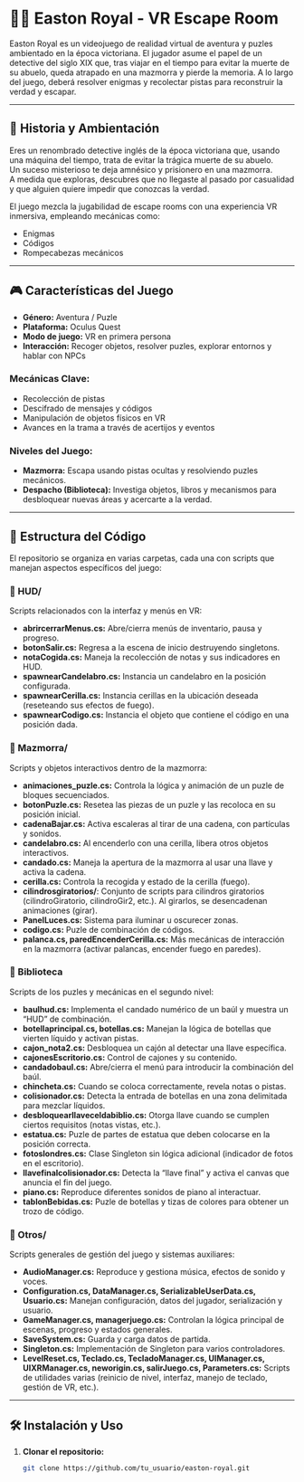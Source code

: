 # 🕵️‍♂️ Easton Royal - VR Escape Room

Easton Royal es un videojuego de realidad virtual de aventura y puzles ambientado en la época victoriana. El jugador asume el papel de un detective del siglo XIX que, tras viajar en el tiempo para evitar la muerte de su abuelo, queda atrapado en una mazmorra y pierde la memoria. A lo largo del juego, deberá resolver enigmas y recolectar pistas para reconstruir la verdad y escapar.

---

## 📜 Historia y Ambientación

Eres un renombrado detective inglés de la época victoriana que, usando una máquina del tiempo, trata de evitar la trágica muerte de su abuelo.  
Un suceso misterioso te deja amnésico y prisionero en una mazmorra.  
A medida que exploras, descubres que no llegaste al pasado por casualidad y que alguien quiere impedir que conozcas la verdad.

El juego mezcla la jugabilidad de escape rooms con una experiencia VR inmersiva, empleando mecánicas como:
- Enigmas
- Códigos
- Rompecabezas mecánicos

---

## 🎮 Características del Juego

- **Género:** Aventura / Puzle
- **Plataforma:** Oculus Quest
- **Modo de juego:** VR en primera persona
- **Interacción:** Recoger objetos, resolver puzles, explorar entornos y hablar con NPCs

### Mecánicas Clave:
- Recolección de pistas
- Descifrado de mensajes y códigos
- Manipulación de objetos físicos en VR
- Avances en la trama a través de acertijos y eventos

### Niveles del Juego:
- **Mazmorra:** Escapa usando pistas ocultas y resolviendo puzles mecánicos.
- **Despacho (Biblioteca):** Investiga objetos, libros y mecanismos para desbloquear nuevas áreas y acercarte a la verdad.

---

## 📂 Estructura del Código

El repositorio se organiza en varias carpetas, cada una con scripts que manejan aspectos específicos del juego:

### 🔹 HUD/
Scripts relacionados con la interfaz y menús en VR:
- **abrircerrarMenus.cs:** Abre/cierra menús de inventario, pausa y progreso.
- **botonSalir.cs:** Regresa a la escena de inicio destruyendo singletons.
- **notaCogida.cs:** Maneja la recolección de notas y sus indicadores en HUD.
- **spawnearCandelabro.cs:** Instancia un candelabro en la posición configurada.
- **spawnearCerilla.cs:** Instancia cerillas en la ubicación deseada (reseteando sus efectos de fuego).
- **spawnearCodigo.cs:** Instancia el objeto que contiene el código en una posición dada.

### 🔹 Mazmorra/
Scripts y objetos interactivos dentro de la mazmorra:
- **animaciones_puzle.cs:** Controla la lógica y animación de un puzle de bloques secuenciados.
- **botonPuzle.cs:** Resetea las piezas de un puzle y las recoloca en su posición inicial.
- **cadenaBajar.cs:** Activa escaleras al tirar de una cadena, con partículas y sonidos.
- **candelabro.cs:** Al encenderlo con una cerilla, libera otros objetos interactivos.
- **candado.cs:** Maneja la apertura de la mazmorra al usar una llave y activa la cadena.
- **cerilla.cs:** Controla la recogida y estado de la cerilla (fuego).
- **cilindrosgiratorios/**: Conjunto de scripts para cilindros giratorios (cilindroGiratorio, cilindroGir2, etc.). Al girarlos, se desencadenan animaciones (girar).
- **PanelLuces.cs:** Sistema para iluminar u oscurecer zonas.
- **codigo.cs:** Puzle de combinación de códigos.
- **palanca.cs, paredEncenderCerilla.cs:** Más mecánicas de interacción en la mazmorra (activar palancas, encender fuego en paredes).

### 🔹 Biblioteca
Scripts de los puzles y mecánicas en el segundo nivel:
- **baulhud.cs:** Implementa el candado numérico de un baúl y muestra un “HUD” de combinación.
- **botellaprincipal.cs, botellas.cs:** Manejan la lógica de botellas que vierten líquido y activan pistas.
- **cajon_nota2.cs:** Desbloquea un cajón al detectar una llave específica.
- **cajonesEscritorio.cs:** Control de cajones y su contenido.
- **candadobaul.cs:** Abre/cierra el menú para introducir la combinación del baúl.
- **chincheta.cs:** Cuando se coloca correctamente, revela notas o pistas.
- **colisionador.cs:** Detecta la entrada de botellas en una zona delimitada para mezclar líquidos.
- **desbloquearllaveceldabiblio.cs:** Otorga llave cuando se cumplen ciertos requisitos (notas vistas, etc.).
- **estatua.cs:** Puzle de partes de estatua que deben colocarse en la posición correcta.
- **fotoslondres.cs:** Clase Singleton sin lógica adicional (indicador de fotos en el escritorio).
- **llavefinalcolisionador.cs:** Detecta la “llave final” y activa el canvas que anuncia el fin del juego.
- **piano.cs:** Reproduce diferentes sonidos de piano al interactuar.
- **tablonBebidas.cs:** Puzle de botellas y tizas de colores para obtener un trozo de código.

### 🔹 Otros/
Scripts generales de gestión del juego y sistemas auxiliares:
- **AudioManager.cs:** Reproduce y gestiona música, efectos de sonido y voces.
- **Configuration.cs, DataManager.cs, SerializableUserData.cs, Usuario.cs:** Manejan configuración, datos del jugador, serialización y usuario.
- **GameManager.cs, managerjuego.cs:** Controlan la lógica principal de escenas, progreso y estados generales.
- **SaveSystem.cs:** Guarda y carga datos de partida.
- **Singleton.cs:** Implementación de Singleton para varios controladores.
- **LevelReset.cs, Teclado.cs, TecladoManager.cs, UIManager.cs, UIXRManager.cs, neworigin.cs, salirJuego.cs, Parameters.cs:** Scripts de utilidades varias (reinicio de nivel, interfaz, manejo de teclado, gestión de VR, etc.).

---

## 🛠 Instalación y Uso

1. **Clonar el repositorio:**
   ```sh
   git clone https://github.com/tu_usuario/easton-royal.git
